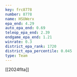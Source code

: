 ```yaml
---
key: frc8778
number: 8778
name: HSUWerx
epa_end: 4.29
auto_epa_end: 0.69
teleop_epa_end: 2.39
endgame_epa_end: 1.21
winrate: 0.3
district_epa_rank: 1720
district_epa_percentile: 0.045
type: Team
---
```

[[2024flta]]
